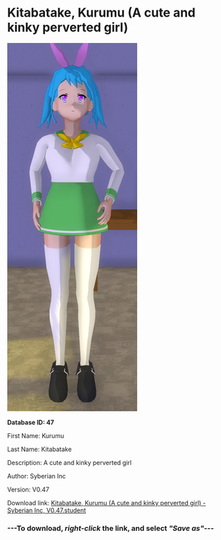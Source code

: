 # Kitabatake, Kurumu (A cute and kinky perverted girl)

<img src="https://raw.githubusercontent.com/Arbiter1223/Daigaku-Gurashi-Custom-Students/master/Students/Files/Kitabatake%2C%20Kurumu%20(A%20cute%20and%20kinky%20perverted%20girl).png" title="Kitabatake, Kurumu (A cute and kinky perverted girl) - Syberian Inc, V0.47">

**Database ID: 47**

First Name: Kurumu

Last Name: Kitabatake

Description: A cute and kinky perverted girl

Author: Syberian Inc

Version: V0.47

Download link: <a href="https://raw.githubusercontent.com/Arbiter1223/Daigaku-Gurashi-Custom-Students/master/Students/Files/Kitabatake%2C%20Kurumu%20(A%20cute%20and%20kinky%20perverted%20girl)%20-%20Syberian%20Inc%2C%20V0.47.student">Kitabatake, Kurumu (A cute and kinky perverted girl) - Syberian Inc, V0.47.student</a>

### ---**To download, _right-click_ the link, and select _"Save as"_**---
